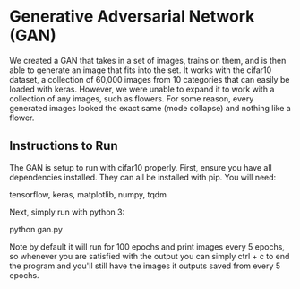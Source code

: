 # Generative Adversarial Network (GAN)

We created a GAN that takes in a set of images, trains on them, and is then able to generate an image that fits into the set.
It works with the cifar10 dataset, a collection of 60,000 images from 10 categories that can easily be loaded with keras.
However, we were unable to expand it to work with a collection of any images, such as flowers.
For some reason, every generated images looked the exact same (mode collapse) and nothing like a flower.

## Instructions to Run

The GAN is setup to run with cifar10 properly.
First, ensure you have all dependencies installed. They can all be installed with pip. You will need:

tensorflow,
keras,
matplotlib,
numpy,
tqdm

Next, simply run with python 3:

python gan.py

Note by default it will run for 100 epochs and print images every 5 epochs, so whenever you are satisfied with the output
you can simply ctrl + c to end the program and you'll still have the images it outputs saved from every 5 epochs.

